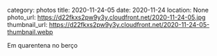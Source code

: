 category: photos 
title: 2020-11-24-05
date: 2020-11-24
location: None
photo_url: https://d22fkxs2pw9y3y.cloudfront.net/2020-11-24-05.jpg
thumbnail_url: https://d22fkxs2pw9y3y.cloudfront.net/2020-11-24-05-thumbnail.webp

Em quarentena no berço 